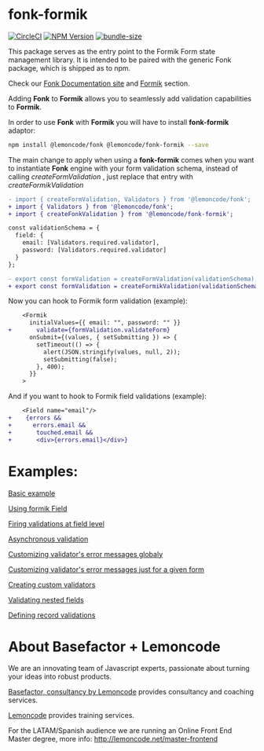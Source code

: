 # fonk-formik

[![CircleCI](https://badgen.net/github/status/Lemoncode/fonk-formik/master/ci?icon=circleci&label=circleci)](https://circleci.com/gh/Lemoncode/fonk-formik/tree/master)
[![NPM Version](https://badgen.net/npm/v/@lemoncode/fonk-formik?icon=npm&label=npm)](https://www.npmjs.com/package/@lemoncode/fonk-formik)
[![bundle-size](https://badgen.net/bundlephobia/min/@lemoncode/fonk-formik)](https://bundlephobia.com/result?p=@lemoncode/fonk-formik)

This package serves as the entry point to the Formik Form state management library. It is intended to be paired with the generic Fonk package, which is shipped as to npm.

Check our [Fonk Documentation site](https://lemoncode.github.io/fonk-doc/) and [Formik](https://lemoncode.github.io/fonk-doc/formik) section.

Adding **Fonk** to **Formik** allows you to seamlessly add validation capabilities to **Formik**.

In order to use **Fonk** with **Formik** you will have to install **fonk-formik** adaptor:

```bash
npm install @lemoncode/fonk @lemoncode/fonk-formik --save
```

The main change to apply when using a **fonk-formik** comes when you want to instantiate
**Fonk** engine with your form validation schema, instead of calling _createFormValidation_
, just replace that entry with _createFormikValidation_

```diff
- import { createFormValidation, Validators } from '@lemoncode/fonk';
+ import { Validators } from '@lemoncode/fonk';
+ import { createFonkValidation } from '@lemoncode/fonk-formik';

const validationSchema = {
  field: {
    email: [Validators.required.validator],
    password: [Validators.required.validator]
  }
};

- export const formValidation = createFormValidation(validationSchema);
+ export const formValidation = createFormikValidation(validationSchema);
```

Now you can hook to Formik form validation (example):

```diff
    <Formik
      initialValues={{ email: "", password: "" }}
+       validate={formValidation.validateForm}
      onSubmit={(values, { setSubmitting }) => {
        setTimeout(() => {
          alert(JSON.stringify(values, null, 2));
          setSubmitting(false);
        }, 400);
      }}
    >
```

And if you want to hook to Formik field validations (example):

```diff
    <Field name="email"/>
+    {errors &&
+      errors.email &&
+       touched.email &&
+       <div>{errors.email}</div>}
```

# Examples:

[Basic example](https://codesandbox.io/s/github/lemoncode/fonk/tree/master/examples/formik/js/basic)

[Using formik Field](https://codesandbox.io/s/github/lemoncode/fonk/tree/master/examples/formik/js/formik-components)

[Firing validations at field level](https://codesandbox.io/s/github/lemoncode/fonk/tree/master/examples/formik/js/field-level-validation)

[Asynchronous validation](https://codesandbox.io/s/github/lemoncode/fonk/tree/master/examples/formik/js/async-validator)

[Customizing validator's error messages globaly](https://codesandbox.io/s/github/lemoncode/fonk/tree/master/examples/formik/js/custom-error-message-global)

[Customizing validator's error messages just for a given form](https://codesandbox.io/s/github/lemoncode/fonk/tree/master/examples/formik/js/custom-error-message-local)

[Creating custom validators](https://codesandbox.io/s/github/lemoncode/fonk/tree/master/examples/formik/js/custom-validators)

[Validating nested fields](https://codesandbox.io/s/github/lemoncode/fonk/tree/master/examples/formik/js/nested-field)

[Defining record validations](https://codesandbox.io/s/github/lemoncode/fonk/tree/master/examples/formik/js/record-validation)

# About Basefactor + Lemoncode

We are an innovating team of Javascript experts, passionate about turning your ideas into robust products.

[Basefactor, consultancy by Lemoncode](http://www.basefactor.com) provides consultancy and coaching services.

[Lemoncode](http://lemoncode.net/services/en/#en-home) provides training services.

For the LATAM/Spanish audience we are running an Online Front End Master degree, more info: http://lemoncode.net/master-frontend
